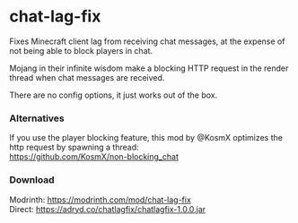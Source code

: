 # chat-lag-fix

Fixes Minecraft client lag from receiving chat messages, at the expense of not being able to block players in chat. 

Mojang in their infinite wisdom make a blocking HTTP request in the render thread when chat messages are received.

There are no config options, it just works out of the box.

### Alternatives

If you use the player blocking feature, this mod by @KosmX optimizes the http request by spawning a thread:  
https://github.com/KosmX/non-blocking_chat

### Download

Modrinth: https://modrinth.com/mod/chat-lag-fix  
Direct: https://adryd.co/chatlagfix/chatlagfix-1.0.0.jar
